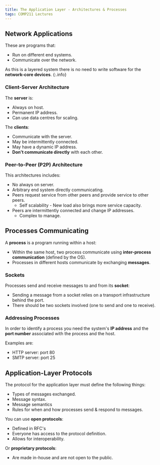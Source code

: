 ```yaml
---
title: The Application Layer - Architectures & Processes
tags: COMP211 Lectures
---
```

## Network Applications
These are programs that:

* Run on different end systems.
* Communicate over the network.

As this is a layered system there is no need to write software for the **network-core devices**.
{:.info}

### Client-Server Architecture
The **server** is:

* Always on host.
* Permanent IP address.
* Can use data centres for scaling.

The **clients**:

* Communicate with the server.
* May be intermittently connected.
* May have a dynamic IP address.
* **Don't communicate directly** with each other.

### Peer-to-Peer (P2P) Architecture
This architectures includes:

* No always on server.
* Arbitrary end system directly communicating.
* Peers request service from other peers and provide service to other peers.
	* Self scalability - New load also brings more service capacity.
* Peers are intermittently connected and change IP addresses.
	* Complex to manage.

## Processes Communicating
A **process** is a program running within a host:

* Within the same host, two process communicate using **inter-process communication** (defined by the OS).
* Processes in different hosts communicate by exchanging **messages**.

### Sockets
Processes send and receive messages to and from its **socket**:

* Sending a message from a socket relies on a transport infrastructure behind the port.
* There should be two sockets involved (one to send and one to receive).

### Addressing Processes
In order to identify a process you need the system's **IP address** and the **port number** associated with the process and the host.

Examples are:

* HTTP server: port 80
* SMTP server: port 25

## Application-Layer Protocols
The protocol for the application layer must define the following things:

* Types of messages exchanged.
* Message syntax.
* Message semantics
* Rules for when and how processes send & respond to messages.

You can use **open protocols**:

* Defined in RFC's
* Everyone has access to the protocol definition.
* Allows for interoperability.

Or **proprietary protocols**:

* Are made in-house and are not open to the public.